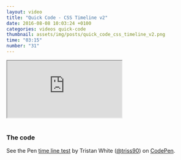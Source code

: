 ```yaml
---
layout: video
title: "Quick Code - CSS Timeline v2"
date: 2016-08-08 10:03:24 +0100
categories: videos quick-code
thumbnail: assets/img/posts/quick_code_css_timeline_v2.png
time: "03:15"
number: "31"
---
```


<div class="responsive-video">
   <iframe src="https://www.youtube.com/embed/o0CZdOSqHhY"></iframe>
</div>

<br>

### The code

<p data-height="700" data-theme-id="16012" data-slug-hash="GqRKeW" data-default-tab="result" data-user="triss90" data-embed-version="2" class="codepen">See the Pen <a href="http://codepen.io/triss90/pen/GqRKeW/">time line test</a> by Tristan  White (<a href="http://codepen.io/triss90">@triss90</a>) on <a href="http://codepen.io">CodePen</a>.</p>
<script async src="//assets.codepen.io/assets/embed/ei.js"></script>
